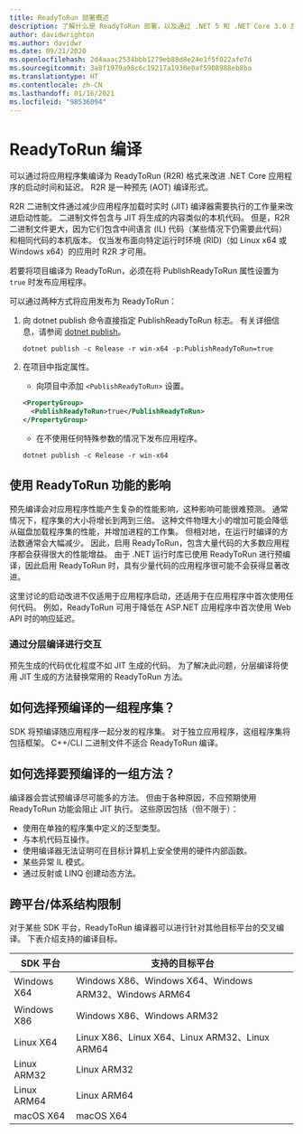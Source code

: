 ```yaml
---
title: ReadyToRun 部署概述
description: 了解什么是 ReadyToRun 部署，以及通过 .NET 5 和 .NET Core 3.0 及更高版本发布应用时为什么应考虑使用它。
author: davidwrighton
ms.author: davidwr
ms.date: 09/21/2020
ms.openlocfilehash: 2d4aaac2534bbb1279eb88d8e24e1f5f022afe7d
ms.sourcegitcommit: 3a8f1979a98c6c19217a1930e0af5908988eb8ba
ms.translationtype: HT
ms.contentlocale: zh-CN
ms.lasthandoff: 01/16/2021
ms.locfileid: "98536094"
---
```

# <a name="readytorun-compilation"></a>ReadyToRun 编译

可以通过将应用程序集编译为 ReadyToRun (R2R) 格式来改进 .NET Core 应用程序的启动时间和延迟。 R2R 是一种预先 (AOT) 编译形式。

R2R 二进制文件通过减少应用程序加载时实时 (JIT) 编译器需要执行的工作量来改进启动性能。 二进制文件包含与 JIT 将生成的内容类似的本机代码。 但是，R2R 二进制文件更大，因为它们包含中间语言 (IL) 代码（某些情况下仍需要此代码）和相同代码的本机版本。 仅当发布面向特定运行时环境 (RID)（如 Linux x64 或 Windows x64）的应用时 R2R 才可用。

若要将项目编译为 ReadyToRun，必须在将 PublishReadyToRun 属性设置为 `true` 时发布应用程序。

可以通过两种方式将应用发布为 ReadyToRun：

01. 向 dotnet publish 命令直接指定 PublishReadyToRun 标志。 有关详细信息，请参阅 [dotnet publish](../tools/dotnet-publish.md)。

    ```dotnetcli
    dotnet publish -c Release -r win-x64 -p:PublishReadyToRun=true
    ```

02. 在项目中指定属性。

    - 向项目中添加 `<PublishReadyToRun>` 设置。

    ```xml
    <PropertyGroup>
      <PublishReadyToRun>true</PublishReadyToRun>
    </PropertyGroup>
    ```

    - 在不使用任何特殊参数的情况下发布应用程序。

    ```dotnetcli
    dotnet publish -c Release -r win-x64
    ```

## <a name="impact-of-using-the-readytorun-feature"></a>使用 ReadyToRun 功能的影响

预先编译会对应用程序性能产生复杂的性能影响，这种影响可能很难预测。 通常情况下，程序集的大小将增长到两到三倍。 这种文件物理大小的增加可能会降低从磁盘加载程序集的性能，并增加进程的工作集。 但相对地，在运行时编译的方法数通常会大幅减少。 因此，启用 ReadyToRun，包含大量代码的大多数应用程序都会获得很大的性能增益。 由于 .NET 运行时库已使用 ReadyToRun 进行预编译，因此启用 ReadyToRun 时，具有少量代码的应用程序很可能不会获得显著改进。

这里讨论的启动改进不仅适用于应用程序启动，还适用于在应用程序中首次使用任何代码。 例如，ReadyToRun 可用于降低在 ASP.NET 应用程序中首次使用 Web API 时的响应延迟。

### <a name="interaction-with-tiered-compilation"></a>通过分层编译进行交互

预先生成的代码优化程度不如 JIT 生成的代码。 为了解决此问题，分层编译将使用 JIT 生成的方法替换常用的 ReadyToRun 方法。

## <a name="how-is-the-set-of-precompiled-assemblies-chosen"></a>如何选择预编译的一组程序集？

SDK 将预编译随应用程序一起分发的程序集。 对于独立应用程序，这组程序集将包括框架。 C++/CLI 二进制文件不适合 ReadyToRun 编译。

## <a name="how-is-the-set-of-methods-to-precompile-chosen"></a>如何选择要预编译的一组方法？

编译器会尝试预编译尽可能多的方法。 但由于各种原因，不应预期使用 ReadyToRun 功能会阻止 JIT 执行。 这些原因包括（但不限于）：

- 使用在单独的程序集中定义的泛型类型。
- 与本机代码互操作。
- 使用编译器无法证明可在目标计算机上安全使用的硬件内部函数。
- 某些异常 IL 模式。
- 通过反射或 LINQ 创建动态方法。

## <a name="cross-platformarchitecture-restrictions"></a>跨平台/体系结构限制

对于某些 SDK 平台，ReadyToRun 编译器可以进行针对其他目标平台的交叉编译。 下表介绍支持的编译目标。

| SDK 平台 | 支持的目标平台 |
| ------------ | --------------------------- |
| Windows X64  | Windows X86、Windows X64、Windows ARM32、Windows ARM64 |
| Windows X86  | Windows X86、Windows ARM32 |
| Linux X64    | Linux X86、Linux X64、Linux ARM32、Linux ARM64 |
| Linux ARM32  | Linux ARM32 |
| Linux ARM64  | Linux ARM64 |
| macOS X64    | macOS X64 |
